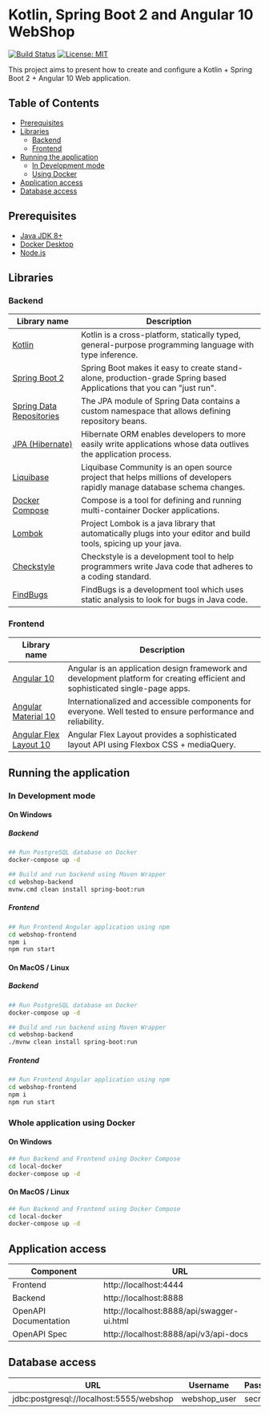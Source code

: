 # Kotlin, Spring Boot 2 and Angular 10 WebShop
[![Build Status](https://github.com/DanielMichalski/kotlin-spring-boot-2-angular-10-webshop/workflows/Kotlin%20CI%20with%20Maven/badge.svg)](https://github.com/DanielMichalski/kotlin-spring-boot-2-angular-10-webshop/actions?query=workflow%3A%22Kotlin+CI+with+Maven%22)
[![License: MIT](https://img.shields.io/badge/License-MIT-yellow.svg)](https://github.com/DanielMichalski/kotlin-spring-boot-2-angular-10-webshop/blob/master/LICENSE)

This project aims to present how to create and configure a Kotlin + Spring Boot 2 + Angular 10 Web application.

## Table of Contents
* [Prerequisites](#prerequisites)
* [Libraries](#libraries)
    * [Backend](#backend)
    * [Frontend](#frontend)
* [Running the application](#running-the-application)
    * [In Development mode](#in-development-mode)
    * [Using Docker](#using-docker)
* [Application access](#application-access)
* [Database access](#database-access)

## Prerequisites
- [Java JDK 8+](https://www.oracle.com/pl/java/technologies/javase-downloads.html)
- [Docker Desktop](https://www.docker.com/products/docker-desktop) 
- [Node.js](https://nodejs.org/en/) 

## Libraries
### Backend
| Library name                                                                                                     | Description                                                                                                             |
|------------------------------------------------------------------------------------------------------------------|------------------------------------------------------------------------------------------------------------------------ |
| [Kotlin](https://kotlinlang.org/)                                                                                | Kotlin is a cross-platform, statically typed, general-purpose programming language with type inference.                 |
| [Spring Boot 2](https://spring.io/projects/spring-boot)                                                          | Spring Boot makes it easy to create stand-alone, production-grade Spring based Applications that you can "just run".    |
| [Spring Data Repositories](https://docs.spring.io/spring-data/jpa/docs/current/reference/html/#jpa.repositories) | The JPA module of Spring Data contains a custom namespace that allows defining repository beans.                        |
| [JPA (Hibernate)](https://hibernate.org/)                                                                        | Hibernate ORM enables developers to more easily write applications whose data outlives the application process.         |
| [Liquibase](https://www.liquibase.org/)                                                                          | Liquibase Community is an open source project that helps millions of developers rapidly manage database schema changes. | 
| [Docker Compose](https://docs.docker.com/compose/)                                                               | Compose is a tool for defining and running multi-container Docker applications.                                         |
| [Lombok](https://projectlombok.org/)                                                                             | Project Lombok is a java library that automatically plugs into your editor and build tools, spicing up your java.       |
| [Checkstyle](https://checkstyle.sourceforge.io/)                                                                 | Checkstyle is a development tool to help programmers write Java code that adheres to a coding standard.                 |
| [FindBugs](http://findbugs.sourceforge.net/)                                                                     | FindBugs is a development tool which uses static analysis to look for bugs in Java code.                                |

### Frontend
| Library name                                                     | Description                                                                                                                    |
|------------------------------------------------------------------|--------------------------------------------------------------------------------------------------------------------------------|
| [Angular 10](https://angular.io/)                                | Angular is an application design framework and development platform for creating efficient and sophisticated single-page apps. |
| [Angular Material 10](https://material.angular.io/)              | Internationalized and accessible components for everyone. Well tested to ensure performance and reliability.                   |
| [Angular Flex Layout 10](https://github.com/angular/flex-layout) | Angular Flex Layout provides a sophisticated layout API using Flexbox CSS + mediaQuery.                                        |

## Running the application
### In Development mode
#### On Windows
##### Backend
```bash
## Run PostgreSQL database on Docker
docker-compose up -d

## Build and run backend using Maven Wrapper
cd webshop-backend
mvnw.cmd clean install spring-boot:run
```
##### Frontend
```bash
## Run Frontend Angular application using npm
cd webshop-frontend
npm i
npm run start
```

#### On MacOS / Linux
##### Backend
```bash
## Run PostgreSQL database on Docker
docker-compose up -d

## Build and run backend using Maven Wrapper
cd webshop-backend
./mvnw clean install spring-boot:run
```

##### Frontend
```bash
## Run Frontend Angular application using npm
cd webshop-frontend
npm i
npm run start
```

### Whole application using Docker
#### On Windows
```bash
## Run Backend and Frontend using Docker Compose
cd local-docker
docker-compose up -d
```

#### On MacOS / Linux
```bash
## Run Backend and Frontend using Docker Compose
cd local-docker
docker-compose up -d
```

## Application access
Component             | URL                                      
---                   | ---                                      
Frontend              | http://localhost:4444                    
Backend               | http://localhost:8888                    
OpenAPI Documentation | http://localhost:8888/api/swagger-ui.html    
OpenAPI Spec          | http://localhost:8888/api/v3/api-docs        

## Database access
| URL                                          	| Username         	| Password 	|
|----------------------------------------------	|------------------	|----------	|
| jdbc:postgresql://localhost:5555/webshop 	    | webshop_user   	| secret   	|
